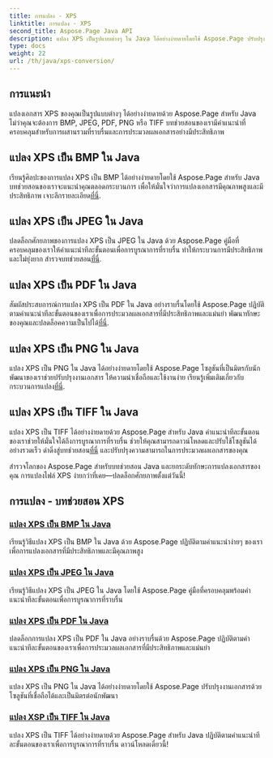 ```yaml
---
title: การแปลง - XPS
linktitle: การแปลง - XPS
second_title: Aspose.Page Java API
description: แปลง XPS เป็นรูปแบบต่างๆ ใน Java ได้อย่างง่ายดายโดยใช้ Aspose.Page ปรับปรุงการประมวลผลเอกสารด้วยคำแนะนำทีละขั้นตอนของเราเพื่อการแปลงที่แม่นยำและมีประสิทธิภาพ
type: docs
weight: 22
url: /th/java/xps-conversion/
---
```


## การแนะนำ

แปลงเอกสาร XPS ของคุณเป็นรูปแบบต่างๆ ได้อย่างง่ายดายด้วย Aspose.Page สำหรับ Java ไม่ว่าคุณจะต้องการ BMP, JPEG, PDF, PNG หรือ TIFF บทช่วยสอนของเรามีคำแนะนำที่ครอบคลุมสำหรับการผสานรวมที่ราบรื่นและการประมวลผลเอกสารอย่างมีประสิทธิภาพ

## แปลง XPS เป็น BMP ใน Java

 เรียนรู้ศิลปะของการแปลง XPS เป็น BMP ได้อย่างง่ายดายโดยใช้ Aspose.Page สำหรับ Java บทช่วยสอนของเราจะแนะนำคุณตลอดกระบวนการ เพื่อให้มั่นใจว่าการแปลงเอกสารมีคุณภาพสูงและมีประสิทธิภาพ เจาะลึกรายละเอียด[ที่นี่](./to-bmp/).

## แปลง XPS เป็น JPEG ใน Java

ปลดล็อกศักยภาพของการแปลง XPS เป็น JPEG ใน Java ด้วย Aspose.Page คู่มือที่ครอบคลุมของเราให้คำแนะนำทีละขั้นตอนเพื่อการบูรณาการที่ราบรื่น ทำให้กระบวนการมีประสิทธิภาพและไม่ยุ่งยาก สำรวจบทช่วยสอน[ที่นี่](./to-jpeg/).

## แปลง XPS เป็น PDF ใน Java

 สัมผัสประสบการณ์การแปลง XPS เป็น PDF ใน Java อย่างราบรื่นโดยใช้ Aspose.Page ปฏิบัติตามคำแนะนำทีละขั้นตอนของเราเพื่อการประมวลผลเอกสารที่มีประสิทธิภาพและแม่นยำ พัฒนาทักษะของคุณและปลดล็อคความเป็นไปได้[ที่นี่](./to-pdf/).

## แปลง XPS เป็น PNG ใน Java

 แปลง XPS เป็น PNG ใน Java ได้อย่างง่ายดายโดยใช้ Aspose.Page โซลูชันที่เป็นมิตรกับนักพัฒนาของเราช่วยปรับปรุงงานเอกสาร ให้ความน่าเชื่อถือและใช้งานง่าย เรียนรู้เพิ่มเติมเกี่ยวกับกระบวนการแปลง[ที่นี่](./to-png/).

## แปลง XPS เป็น TIFF ใน Java

 แปลง XPS เป็น TIFF ได้อย่างง่ายดายด้วย Aspose.Page สำหรับ Java คำแนะนำทีละขั้นตอนของเราช่วยให้มั่นใจได้ถึงการบูรณาการที่ราบรื่น ช่วยให้คุณสามารถดาวน์โหลดและปรับใช้โซลูชันได้อย่างรวดเร็ว ดำดิ่งสู่บทช่วยสอน[ที่นี่](./to-tiff/) และปรับปรุงความสามารถในการประมวลผลเอกสารของคุณ

สำรวจโลกของ Aspose.Page สำหรับบทช่วยสอน Java และยกระดับทักษะการแปลงเอกสารของคุณ การแปลงไฟล์ XPS ง่ายกว่าที่เคย—ปลดล็อกศักยภาพตั้งแต่วันนี้!
## การแปลง - บทช่วยสอน XPS
### [แปลง XPS เป็น BMP ใน Java](./to-bmp/)
เรียนรู้วิธีแปลง XPS เป็น BMP ใน Java ด้วย Aspose.Page ปฏิบัติตามคำแนะนำง่ายๆ ของเราเพื่อการแปลงเอกสารที่มีประสิทธิภาพและมีคุณภาพสูง
### [แปลง XPS เป็น JPEG ใน Java](./to-jpeg/)
เรียนรู้วิธีแปลง XPS เป็น JPEG ใน Java โดยใช้ Aspose.Page คู่มือที่ครอบคลุมพร้อมคำแนะนำทีละขั้นตอนเพื่อการบูรณาการที่ราบรื่น
### [แปลง XPS เป็น PDF ใน Java](./to-pdf/)
ปลดล็อกการแปลง XPS เป็น PDF ใน Java อย่างราบรื่นด้วย Aspose.Page ปฏิบัติตามคำแนะนำทีละขั้นตอนของเราเพื่อการประมวลผลเอกสารที่มีประสิทธิภาพและแม่นยำ
### [แปลง XPS เป็น PNG ใน Java](./to-png/)
แปลง XPS เป็น PNG ใน Java ได้อย่างง่ายดายโดยใช้ Aspose.Page ปรับปรุงงานเอกสารด้วยโซลูชันที่เชื่อถือได้และเป็นมิตรต่อนักพัฒนา
### [แปลง XSP เป็น TIFF ใน Java](./to-tiff/)
แปลง XPS เป็น TIFF ได้อย่างง่ายดายด้วย Aspose.Page สำหรับ Java ปฏิบัติตามคำแนะนำทีละขั้นตอนของเราเพื่อการบูรณาการที่ราบรื่น ดาวน์โหลดเดี๋ยวนี้!